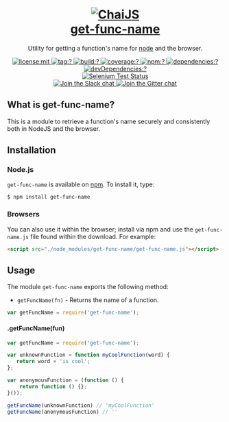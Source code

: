 <h1 align=center>
  <a href="http://chaijs.com" title="Chai Documentation">
    <img alt="ChaiJS" src="http://chaijs.com/img/chai-logo.png"/>
    <br>
    get-func-name
  </a>
</h1>

<p align=center>
  Utility for getting a function's name for <a href="http://nodejs.org">node</a> and the browser.
</p>

<p align=center>
  <a href="./LICENSE">
    <img
      alt="license:mit"
      src="https://img.shields.io/badge/license-mit-green.svg?style=flat-square"
    />
  </a>
  <a href="https://github.com/chaijs/get-func-name/releases">
    <img
      alt="tag:?"
      src="https://img.shields.io/github/tag/chaijs/get-func-name.svg?style=flat-square"
    />
  </a>
  <a href="https://travis-ci.org/chaijs/get-func-name">
    <img
      alt="build:?"
      src="https://img.shields.io/travis/chaijs/get-func-name/master.svg?style=flat-square"
    />
  </a>
  <a href="https://coveralls.io/r/chaijs/get-func-name">
    <img
      alt="coverage:?"
      src="https://img.shields.io/coveralls/chaijs/get-func-name/master.svg?style=flat-square"
    />
  </a>
  <a href="https://www.npmjs.com/packages/get-func-name">
    <img
      alt="npm:?"
      src="https://img.shields.io/npm/v/get-func-name.svg?style=flat-square"
    />
  </a>
  <a href="https://www.npmjs.com/packages/get-func-name">
    <img
      alt="dependencies:?"
      src="https://img.shields.io/npm/dm/get-func-name.svg?style=flat-square"
    />
  </a>
  <a href="">
    <img
      alt="devDependencies:?"
      src="https://img.shields.io/david/chaijs/get-func-name.svg?style=flat-square"
    />
  </a>
  <br/>
  <a href="https://saucelabs.com/u/chaijs-get-func-name">
    <img
      alt="Selenium Test Status"
      src="https://saucelabs.com/browser-matrix/chaijs-get-func-name.svg"
    />
  </a>
  <br>
  <a href="https://chai-slack.herokuapp.com/">
    <img
      alt="Join the Slack chat"
      src="https://img.shields.io/badge/slack-join%20chat-E2206F.svg?style=flat-square"
    />
  </a>
  <a href="https://gitter.im/chaijs/chai">
    <img
      alt="Join the Gitter chat"
      src="https://img.shields.io/badge/gitter-join%20chat-D0104D.svg?style=flat-square"
    />
  </a>
</p>

## What is get-func-name?

This is a module to retrieve a function's name securely and consistently both in NodeJS and the browser.

## Installation

### Node.js

`get-func-name` is available on [npm](http://npmjs.org). To install it, type:

    $ npm install get-func-name

### Browsers

You can also use it within the browser; install via npm and use the `get-func-name.js` file found within the download. For example:

```html
<script src="./node_modules/get-func-name/get-func-name.js"></script>
```

## Usage

The module `get-func-name` exports the following method:

* `getFuncName(fn)` - Returns the name of a function.

```js
var getFuncName = require('get-func-name');
```

#### .getFuncName(fun)

```js
var getFuncName = require('get-func-name');

var unknownFunction = function myCoolFunction(word) {
   return word + 'is cool'; 
};

var anonymousFunction = (function () {
    return function () {};
}());

getFuncName(unknownFunction) // 'myCoolFunction'
getFuncName(anonymousFunction) // ''
```
